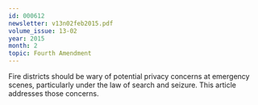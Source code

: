 ```yaml
---
id: 000612
newsletter: v13n02feb2015.pdf
volume_issue: 13-02
year: 2015
month: 2
topic: Fourth Amendment
---
```


Fire districts should be wary of potential privacy concerns at emergency scenes, particularly under the law of search and seizure. This article addresses those concerns.